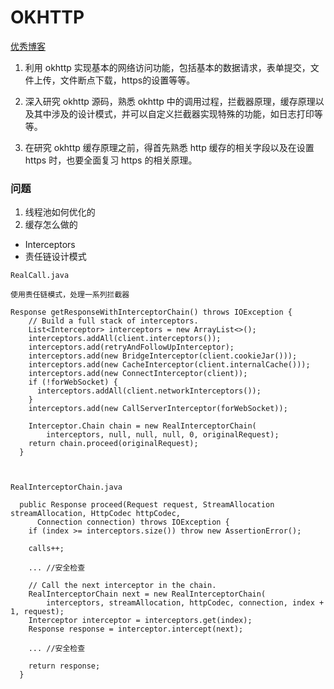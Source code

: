 # OKHTTP

[优秀博客](https://blog.piasy.com/2016/07/11/Understand-OkHttp/)

1. 利用 okhttp 实现基本的网络访问功能，包括基本的数据请求，表单提交，文件上传，文件断点下载，https的设置等等。

2. 深入研究 okhttp 源码，熟悉 okhttp 中的调用过程，拦截器原理，缓存原理以及其中涉及的设计模式，并可以自定义拦截器实现特殊的功能，如日志打印等等。

3. 在研究 okhttp 缓存原理之前，得首先熟悉 http 缓存的相关字段以及在设置 https 时，也要全面复习 https 的相关原理。

### 问题
1. 线程池如何优化的
2. 缓存怎么做的


* Interceptors
* 责任链设计模式


```
RealCall.java

使用责任链模式，处理一系列拦截器

Response getResponseWithInterceptorChain() throws IOException {
    // Build a full stack of interceptors.
    List<Interceptor> interceptors = new ArrayList<>();
    interceptors.addAll(client.interceptors());
    interceptors.add(retryAndFollowUpInterceptor);
    interceptors.add(new BridgeInterceptor(client.cookieJar()));
    interceptors.add(new CacheInterceptor(client.internalCache()));
    interceptors.add(new ConnectInterceptor(client));
    if (!forWebSocket) {
      interceptors.addAll(client.networkInterceptors());
    }
    interceptors.add(new CallServerInterceptor(forWebSocket));

    Interceptor.Chain chain = new RealInterceptorChain(
        interceptors, null, null, null, 0, originalRequest);
    return chain.proceed(originalRequest);
  }



RealInterceptorChain.java

  public Response proceed(Request request, StreamAllocation streamAllocation, HttpCodec httpCodec,
      Connection connection) throws IOException {
    if (index >= interceptors.size()) throw new AssertionError();

    calls++;

    ... //安全检查

    // Call the next interceptor in the chain.
    RealInterceptorChain next = new RealInterceptorChain(
        interceptors, streamAllocation, httpCodec, connection, index + 1, request);
    Interceptor interceptor = interceptors.get(index);
    Response response = interceptor.intercept(next);

    ... //安全检查

    return response;
  }
```